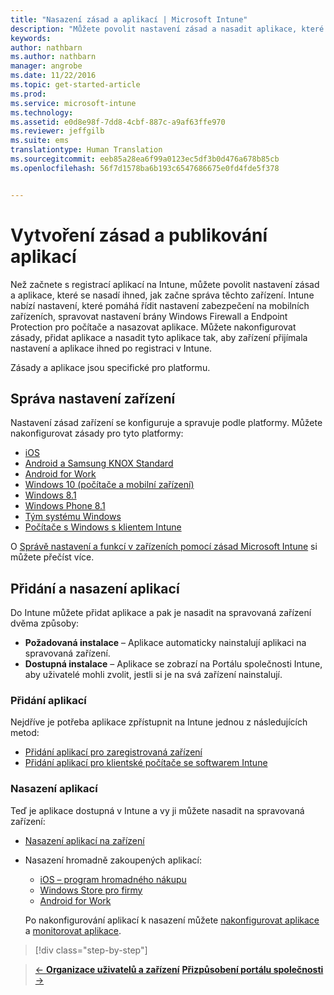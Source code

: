 ```yaml
---
title: "Nasazení zásad a aplikací | Microsoft Intune"
description: "Můžete povolit nastavení zásad a nasadit aplikace, které se použijí hned po registraci zařízení pro správu."
keywords: 
author: nathbarn
ms.author: nathbarn
manager: angrobe
ms.date: 11/22/2016
ms.topic: get-started-article
ms.prod: 
ms.service: microsoft-intune
ms.technology: 
ms.assetid: e0d8e98f-7dd8-4cbf-887c-a9af63ffe970
ms.reviewer: jeffgilb
ms.suite: ems
translationtype: Human Translation
ms.sourcegitcommit: eeb85a28ea6f99a0123ec5df3b0d476a678b85cb
ms.openlocfilehash: 56f7d1578ba6b193c6547686675e0fd4fde5f378


---
```


# <a name="create-policies-and-publish-apps"></a>Vytvoření zásad a publikování aplikací
Než začnete s registrací aplikací na Intune, můžete povolit nastavení zásad a aplikace, které se nasadí ihned, jak začne správa těchto zařízení. Intune nabízí nastavení, které pomáhá řídit nastavení zabezpečení na mobilních zařízeních, spravovat nastavení brány Windows Firewall a Endpoint Protection pro počítače a nasazovat aplikace. Můžete nakonfigurovat zásady, přidat aplikace a nasadit tyto aplikace tak, aby zařízení přijímala nastavení a aplikace ihned po registraci v Intune.

Zásady a aplikace jsou specifické pro platformu.

## <a name="manage-device-settings"></a>Správa nastavení zařízení

 Nastavení zásad zařízení se konfiguruje a spravuje podle platformy. Můžete nakonfigurovat zásady pro tyto platformy:

- [iOS](https://docs.microsoft.com/intune/deploy-use/ios-policy-settings-in-microsoft-intune)
- [Android a Samsung KNOX Standard](https://docs.microsoft.com/intune/deploy-use/android-policy-settings-in-microsoft-intune)
- [Android for Work](https://docs.microsoft.com/intune/deploy-use/android-for-work-policy-settings-in-microsoft-intune)
- [Windows 10 (počítače a mobilní zařízení)](https://docs.microsoft.com/intune/deploy-use/windows-10-policy-settings-in-microsoft-intune)
- [Windows 8.1](https://docs.microsoft.com/intune/deploy-use/windows-configuration-policy-settings-in-microsoft-intune)
- [Windows Phone 8.1](https://docs.microsoft.com/intune/deploy-use/windows-phone-8-1-policy-settings-in-microsoft-intune)
- [Tým systému Windows](https://docs.microsoft.com/intune/deploy-use/windows-team-configuration-policy-settings-in-microsoft-intune)
- [Počítače s Windows s klientem Intune](https://docs.microsoft.com/intune/deploy-use/policies-to-protect-windows-pcs-in-microsoft-intune)

O [Správě nastavení a funkcí v zařízeních pomocí zásad Microsoft Intune](https://docs.microsoft.com/intune/deploy-use/manage-settings-and-features-on-your-devices-with-microsoft-intune-policies) si můžete přečíst více.

## <a name="add-and-deploy-apps"></a>Přidání a nasazení aplikací

Do Intune můžete přidat aplikace a pak je nasadit na spravovaná zařízení dvěma způsoby:
- **Požadovaná instalace** – Aplikace automaticky nainstalují aplikaci na spravovaná zařízení.
- **Dostupná instalace** – Aplikace se zobrazí na Portálu společnosti Intune, aby uživatelé mohli zvolit, jestli si je na svá zařízení nainstalují.

### <a name="add-apps"></a>Přidání aplikací

Nejdříve je potřeba aplikace zpřístupnit na Intune jednou z následujících metod:
- [Přidání aplikací pro zaregistrovaná zařízení](https://docs.microsoft.com/intune/deploy-use/add-apps-for-mobile-devices-in-microsoft-intune)
- [Přidání aplikací pro klientské počítače se softwarem Intune](https://docs.microsoft.com/intune/deploy-use/add-apps-for-windows-pcs-in-microsoft-intune)

### <a name="deploy-apps"></a>Nasazení aplikací

Teď je aplikace dostupná v Intune a vy ji můžete nasadit na spravovaná zařízení:
- [Nasazení aplikací na zařízení](https://docs.microsoft.com/intune/deploy-use/deploy-use/deploy-apps-in-microsoft-intune)
- Nasazení hromadně zakoupených aplikací:
    - [iOS – program hromadného nákupu](https://docs.microsoft.com/intune/deploy-use/manage-ios-apps-you-purchased-through-a-volume-purchase-program-with-microsoft-intune)
    - [Windows Store pro firmy](https://docs.microsoft.com/intune/deploy-use/manage-apps-you-purchased-from-the-windows-store-for-business-with-microsoft-intune)
    - [Android for Work](https://docs.microsoft.com/en-us/Intune/deploy-use/android-for-work-apps)

    Po nakonfigurování aplikací k nasazení můžete [nakonfigurovat aplikace](https://docs.microsoft.com/intune/deploy-use/update-apps-using-microsoft-intune) a [monitorovat aplikace](https://docs.microsoft.com/intune/deploy-use/monitor-apps-in-microsoft-intune).

>[!div class="step-by-step"]

>[&larr; **Organizace uživatelů a zařízení**](.\start-with-a-paid-subscription-to-microsoft-intune-step-5.md)       [**Přizpůsobení portálu společnosti** &rarr;](.\start-with-a-paid-subscription-to-microsoft-intune-step-7.md)  



<!--HONumber=Dec16_HO2-->


